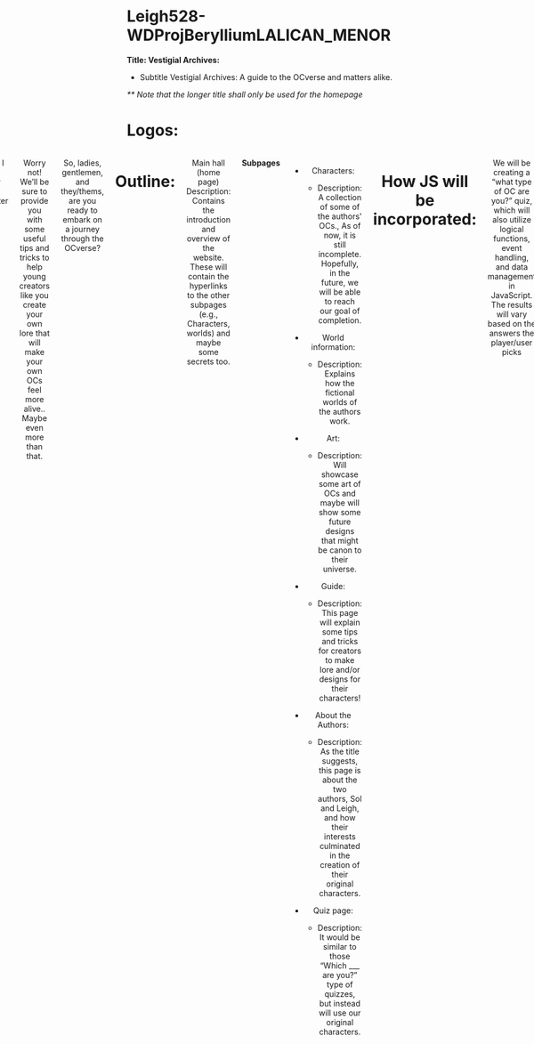 # Leigh528-WDProjBerylliumLALICAN_MENOR
 **Title: Vestigial Archives:**
 * Subtitle Vestigial Archives: A guide to the OCverse and matters alike.

_** Note that the longer title shall only be used for the homepage_

# Logos:

<div style="display: flex; justify-content: center; gap: 20px; text-align: center;">

  <div align="center">

  <div style="display: inline-block; text-align: center; margin: 10px;">
    <img src="https://github.com/user-attachments/assets/7c0df884-ef1b-4145-b431-ca67c1f2a06e" width="450" height="450" />
    <p><em><strong>Will be used for all pages</strong></em></p>
  </div>

  <div style="display: inline-block; text-align: center; margin: 10px;">
    <img src="https://github.com/user-attachments/assets/3b00e723-f4bf-49f9-813c-dba3d70fd311" width="450" height="450" />
    <p><em><strong>Icon that will appear on the browser tab</strong></em></p>
  </div>

</div>


# Description:

Welcome, dear creators and readers, to the Vestigial Archives, an archive dedicated to documenting the stories and personalities of the authors’ treasured original characters (OCs). Here, you’ll find detailed descriptions of their lore, the world they live in, relationships between characters, and even their old designs or concepts.

But what if I want to create my own lore/character designs?

Worry not! We’ll be sure to provide you with some useful tips and tricks to help young creators like you create your own lore that will make your own OCs feel more alive.. Maybe even more than that.

So, ladies, gentlemen, and they/thems, are you ready to embark on a journey through the OCverse?

# Outline:
Main hall (home page)
Description: Contains the introduction and overview of the website. These will contain the hyperlinks to the other subpages (e.g., Characters, worlds) and maybe some secrets too. 

**Subpages**
* Characters: 
  * Description: A collection of some of the authors' OCs., As of now, it is still incomplete. Hopefully, in the future, we will be able to reach our goal of completion. 

* World information:
  * Description: Explains how the fictional worlds of the authors work.
    
* Art:
  * Description: Will showcase some art of OCs and maybe will show some future designs that might be canon to their universe.

* Guide: 
  * Description: This page will explain some tips and tricks for creators to make lore and/or designs for their characters!

* About the Authors:
  * Description: As the title suggests, this page is about the two authors, Sol and Leigh, and how their interests culminated in the creation of their original characters. 

* Quiz page:
  * Description: It would be similar to those “Which ___ are you?” type of quizzes, but instead will use our original characters. 



# How JS will be incorporated:

 We will be creating a “what type of OC are you?” quiz, which will also utilize logical functions, event handling, and data management in JavaScript. The results will vary based on the answers the player/user picks

 * Ex: 

![Example](https://github.com/user-attachments/assets/3bfe80c9-13c3-44dd-b3c6-78ab2a9638d8)


# Initial Wireframe
_**Note that things are subjected to change as my coding skills are not the best_

<div align="center">
  Homepage: 
  <img src="https://github.com/user-attachments/assets/d08ad7ea-26c5-4e5b-9ee2-206f4aac61ac" width="450" height="450" />

  **Characters:**
  
  <img src="https://github.com/user-attachments/assets/558b130e-5df3-4fde-ac39-eb467ac8f08b" width="450" height="450" />

  **Worlds:**
<img src ="https://github.com/user-attachments/assets/67ef2673-fa5c-4232-83d7-215944792d08" width="450" height="450" />

  **Art/Gallery:**
  
  <img src="https://github.com/user-attachments/assets/8d85b8f0-3b3a-407b-9f79-cca95ae86661" width="450" height="450" />

  **Guide & Quiz/Study Hall:**
  
  <img src="https://github.com/user-attachments/assets/fd5fdf42-6a53-451d-90a4-d03733a2a435" width="450" height="450" />

  **About the Authors / Authors' Office:**
  
  <img src="https://github.com/user-attachments/assets/14559950-ed54-4c36-8dfb-759c6c515e62" width="450" height="450" />
</div>



